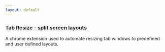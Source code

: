 ```yaml
---
layout: default
---
```



<div class="project-wrapper">
  <div class="project">
    <h3 class="project-title"><a href="../blog/2012/09/03/tab-resize-split-screen-layouts">Tab Resize - split screen layouts</a></h3>
    <div class="project-description">
	A chrome extension used to automate resizing tab windows to predefined and user defined layouts.
    </div>
  </div>
</div>
